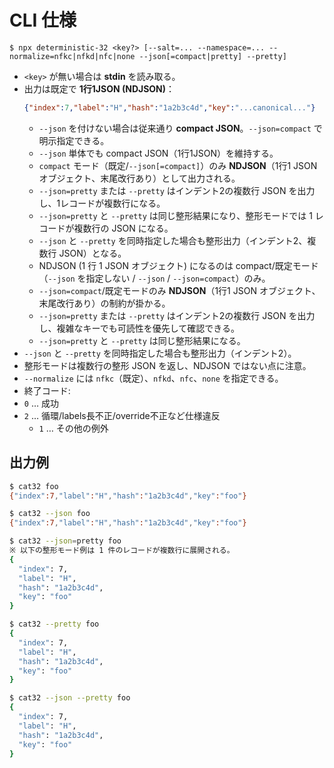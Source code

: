 # CLI 仕様

```
$ npx deterministic-32 <key?> [--salt=... --namespace=... --normalize=nfkc|nfkd|nfc|none --json[=compact|pretty] --pretty]
```

- `<key>` が無い場合は **stdin** を読み取る。
- 出力は既定で **1行1JSON (NDJSON)**：
  ```json
  {"index":7,"label":"H","hash":"1a2b3c4d","key":"...canonical..."}
  ```
  - `--json` を付けない場合は従来通り **compact JSON**。`--json=compact` で明示指定できる。
  - `--json` 単体でも compact JSON（1行1JSON）を維持する。
  - `compact` モード（既定/`--json[=compact]`）のみ **NDJSON**（1行1 JSON オブジェクト、末尾改行あり）として出力される。
  - `--json=pretty` または `--pretty` はインデント2の複数行 JSON を出力し、1レコードが複数行になる。
  - `--json=pretty` と `--pretty` は同じ整形結果になり、整形モードでは 1 レコードが複数行の JSON になる。
  - `--json` と `--pretty` を同時指定した場合も整形出力（インデント2、複数行 JSON）となる。
  - NDJSON (1 行 1 JSON オブジェクト) になるのは compact/既定モード（`--json` を指定しない / `--json` / `--json=compact`）のみ。
  - `--json=compact`/既定モードのみ **NDJSON**（1行1 JSON オブジェクト、末尾改行あり）の制約が掛かる。
  - `--json=pretty` または `--pretty` はインデント2の複数行 JSON を出力し、複雑なキーでも可読性を優先して確認できる。
  - `--json=pretty` と `--pretty` は同じ整形結果になる。
- `--json` と `--pretty` を同時指定した場合も整形出力（インデント2）。
- 整形モードは複数行の整形 JSON を返し、NDJSON ではない点に注意。
- `--normalize` には `nfkc`（既定）、`nfkd`、`nfc`、`none` を指定できる。
- 終了コード:
- `0` … 成功
- `2` … 循環/labels長不正/override不正など仕様違反
  - `1` … その他の例外

## 出力例

```sh
$ cat32 foo
{"index":7,"label":"H","hash":"1a2b3c4d","key":"foo"}

$ cat32 --json foo
{"index":7,"label":"H","hash":"1a2b3c4d","key":"foo"}

$ cat32 --json=pretty foo
※ 以下の整形モード例は 1 件のレコードが複数行に展開される。
{
  "index": 7,
  "label": "H",
  "hash": "1a2b3c4d",
  "key": "foo"
}

$ cat32 --pretty foo
{
  "index": 7,
  "label": "H",
  "hash": "1a2b3c4d",
  "key": "foo"
}

$ cat32 --json --pretty foo
{
  "index": 7,
  "label": "H",
  "hash": "1a2b3c4d",
  "key": "foo"
}
```
